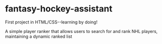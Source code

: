 # fantasy-hockey-assistant
First project in HTML/CSS--learning by doing!

A simple player ranker that allows users to search for and rank NHL players, maintaining a dynamic ranked list
